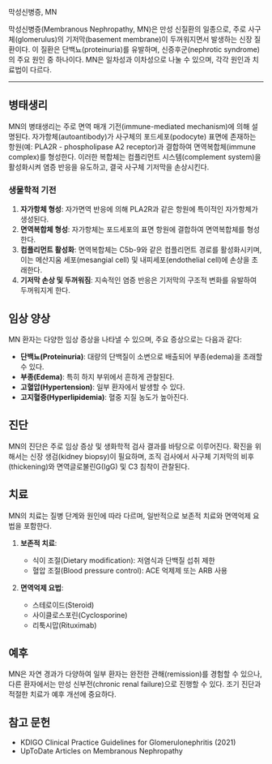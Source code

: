 막성신병증, MN


막성신병증(Membranous Nephropathy, MN)은 만성 신질환의 일종으로, 주로 사구체(glomerulus)의 기저막(basement membrane)이 두꺼워지면서 발생하는 신장 질환이다. 이 질환은 단백뇨(proteinuria)를 유발하며, 신증후군(nephrotic syndrome)의 주요 원인 중 하나이다. MN은 일차성과 이차성으로 나눌 수 있으며, 각각 원인과 치료법이 다르다.



---

## 병태생리
MN의 병태생리는 주로 면역 매개 기전(immune-mediated mechanism)에 의해 설명된다. 자가항체(autoantibody)가 사구체의 포드세포(podocyte) 표면에 존재하는 항원(예: PLA2R - phospholipase A2 receptor)과 결합하여 면역복합체(immune complex)를 형성한다. 이러한 복합체는 컴플리먼트 시스템(complement system)을 활성화시켜 염증 반응을 유도하고, 결국 사구체 기저막을 손상시킨다.

### 생물학적 기전
1. **자가항체 형성**: 자가면역 반응에 의해 PLA2R과 같은 항원에 특이적인 자가항체가 생성된다.
2. **면역복합체 형성**: 자가항체는 포드세포의 표면 항원에 결합하여 면역복합체를 형성한다.
3. **컴플리먼트 활성화**: 면역복합체는 C5b-9와 같은 컴플리먼트 경로를 활성화시키며, 이는 메산지움 세포(mesangial cell) 및 내피세포(endothelial cell)에 손상을 초래한다.
4. **기저막 손상 및 두꺼워짐**: 지속적인 염증 반응은 기저막의 구조적 변화를 유발하여 두꺼워지게 한다.

## 임상 양상
MN 환자는 다양한 임상 증상을 나타낼 수 있으며, 주요 증상으로는 다음과 같다:
- **단백뇨(Proteinuria)**: 대량의 단백질이 소변으로 배출되어 부종(edema)을 초래할 수 있다.
- **부종(Edema)**: 특히 하지 부위에서 흔하게 관찰된다.
- **고혈압(Hypertension)**: 일부 환자에서 발생할 수 있다.
- **고지혈증(Hyperlipidemia)**: 혈중 지질 농도가 높아진다.

## 진단
MN의 진단은 주로 임상 증상 및 생화학적 검사 결과를 바탕으로 이루어진다. 확진을 위해서는 신장 생검(kidney biopsy)이 필요하며, 조직 검사에서 사구체 기저막의 비후(thickening)와 면역글로불린G(IgG) 및 C3 침착이 관찰된다.

## 치료
MN의 치료는 질병 단계와 원인에 따라 다르며, 일반적으로 보존적 치료와 면역억제 요법을 포함한다.

1. **보존적 치료**:
   - 식이 조절(Dietary modification): 저염식과 단백질 섭취 제한
   - 혈압 조절(Blood pressure control): ACE 억제제 또는 ARB 사용

2. **면역억제 요법**:
   - 스테로이드(Steroid)
   - 사이클로스포린(Cyclosporine)
   - 리툭시맙(Rituximab)

## 예후
MN은 자연 경과가 다양하여 일부 환자는 완전한 관해(remission)를 경험할 수 있으나, 다른 환자에서는 만성 신부전(chronic renal failure)으로 진행할 수 있다. 조기 진단과 적절한 치료가 예후 개선에 중요하다.

## 참고 문헌
- KDIGO Clinical Practice Guidelines for Glomerulonephritis (2021)
- UpToDate Articles on Membranous Nephropathy